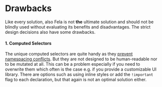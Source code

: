 # Drawbacks

Like every solution, also Fela is not **the** ultimate solution and should not be blindly used without evaluating its benefits and disadvantages. The strict design decisions also have some drawbacks.

#### 1. Computed Selectors
The unique computed selectors are quite handy as they [prevent namespacing conflicts](Benefits.md#local-namespace). But they are not designed to be human-readable nor to be mutated at all. This can be a problem especially if you need to overwrite them which often is the case e.g. if you provide a customizable UI library. There are options such as using inline styles or add the `!important` flag to each declaration, but that again is not an optimal solution either.
